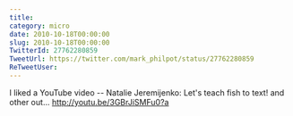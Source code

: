```yaml
---
title: 
category: micro
date: 2010-10-18T00:00:00
slug: 2010-10-18T00:00:00
TwitterId: 27762280859
TweetUrl: https://twitter.com/mark_philpot/status/27762280859
ReTweetUser: 
---
```


I liked a YouTube video -- Natalie Jeremijenko: Let's teach fish to text! and other out... http://youtu.be/3GBrJiSMFu0?a